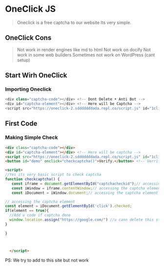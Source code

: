 # OneClick JS
> Oneclick is a free captcha to our website
> Its very simple.

## OneClick Cons
> Not work in render engines like md to html
> Not work on docify
> Not work in some web builders
> Sometimes not work on WordPress (cant setup)

## Start Wirh OneClick
### Importing Oneclick


```js
<div class="captcha-code"></div> <!-- Dont Delete • Anti Bot -->
<div id="captcha-element"></div> <!-- Here will be Captcha -->
<script src="https://oneclick-2.sdddddddada.repl.co/script.js" id="1click" accesskey="oneapikeyfreeacces"></script> <!-- Import captcha -->
```

## First Code
### Making Simple Check

```html
<div class="captcha-code"></div>
<div id="captcha-element"></div> <!-- Here will be captcha -->
<script src="https://oneclick-2.sdddddddada.repl.co/script.js" id="1click" accesskey="oneapikeyfreeacces"></script> <!-- Import captcha -->
<button id="demo" onclick="checkcaptcha()">Verify.</button> <!-- Verrify button -->

<script>
//Yes its very basic script to check captcha
function checkcaptcha() {
   const iframe = document.getElementById("captchacheckid");// accessing the captcha element
   const iWindow = iframe.contentWindow;// accessing the captcha element
   const iDocument = iWindow.document;// accessing the captcha element

// accessing the captcha element
const element = iDocument.getElementById('click').checked;
if(element == true){
  //Add u code if captcha done
  window.location.assign("https://google.com/") //u cann delete this stroke its just for example
}
 
}


  
  </script>
```

PS: We try to add to this site but not work
